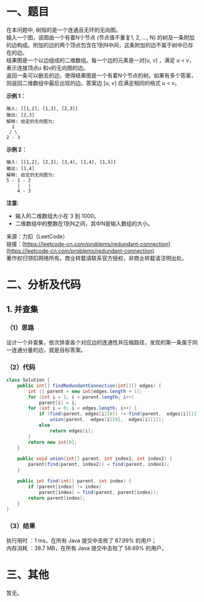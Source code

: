 # 一、题目
在本问题中, 树指的是一个连通且无环的无向图。   
输入一个图，该图由一个有着N个节点 (节点值不重复1, 2, ..., N) 的树及一条附加的边构成。附加的边的两个顶点包含在1到N中间，这条附加的边不属于树中已存在的边。   
结果图是一个以边组成的二维数组。每一个边的元素是一对[u, v] ，满足 u < v，表示连接顶点u 和v的无向图的边。   
返回一条可以删去的边，使得结果图是一个有着N个节点的树。如果有多个答案，则返回二维数组中最后出现的边。答案边 [u, v] 应满足相同的格式 u < v。   
    
**示例 1：**   
```
输入: [[1,2], [1,3], [2,3]]
输出: [2,3]
解释: 给定的无向图为:
  1
 / \
2 - 3
```
**示例 2：**    
```
输入: [[1,2], [2,3], [3,4], [1,4], [1,5]]
输出: [1,4]
解释: 给定的无向图为:
5 - 1 - 2
    |   |
    4 - 3
```
**注意:**   
- 输入的二维数组大小在 3 到 1000。
- 二维数组中的整数在1到N之间，其中N是输入数组的大小。
    
来源：力扣（LeetCode）    
链接：[https://leetcode-cn.com/problems/redundant-connection](https://leetcode-cn.com/problems/redundant-connection)     
著作权归领扣网络所有。商业转载请联系官方授权，非商业转载请注明出处。    
# 二、分析及代码    
## 1. 并查集
### （1）思路
设计一个并查集，依次排查各个对应边的连通性并压缩路径，发现的第一条属于同一连通分量的边，就是目标答案。    
### （2）代码
```Java
class Solution {
    public int[] findRedundantConnection(int[][] edges) {
        int [] parent = new int[edges.length + 1];
        for (int i = 1; i < parent.length; i++)
            parent[i] = i;
        for (int i = 0; i < edges.length; i++) {
            if (find(parent, edges[i][0]) != find(parent,  edges[i][1]))
                union(parent,  edges[i][0],  edges[i][1]);
            else
                return edges[i];
        }
        return new int[0];
    }

    public void union(int[] parent, int index1, int index2) {
        parent[find(parent, index2)] = find(parent, index1);
    }

    public int find(int[] parent, int index) {
        if (parent[index] != index)
            parent[index] = find(parent, parent[index]);
        return parent[index];
    }
}
```
### （3）结果
执行用时 ：1 ms，在所有 Java 提交中击败了 87.99% 的用户；    
内存消耗 ：38.7 MB，在所有 Java 提交中击败了 58.69% 的用户。      
# 三、其他
暂无。  
